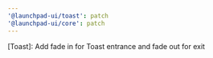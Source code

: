 ```yaml
---
'@launchpad-ui/toast': patch
'@launchpad-ui/core': patch
---
```


[Toast]: Add fade in for Toast entrance and fade out for exit
